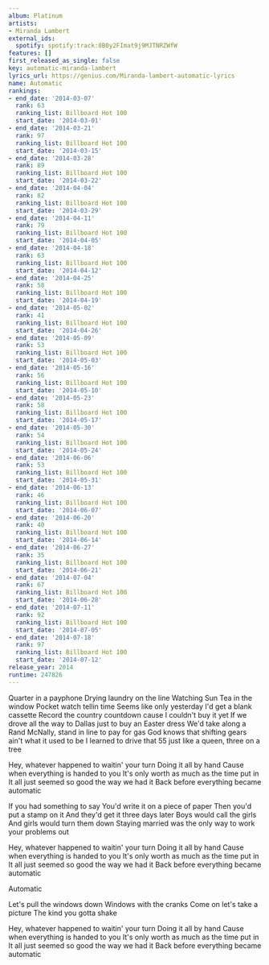 ```yaml
---
album: Platinum
artists:
- Miranda Lambert
external_ids:
  spotify: spotify:track:0B0y2FImat9j9MJTNRZWfW
features: []
first_released_as_single: false
key: automatic-miranda-lambert
lyrics_url: https://genius.com/Miranda-lambert-automatic-lyrics
name: Automatic
rankings:
- end_date: '2014-03-07'
  rank: 63
  ranking_list: Billboard Hot 100
  start_date: '2014-03-01'
- end_date: '2014-03-21'
  rank: 97
  ranking_list: Billboard Hot 100
  start_date: '2014-03-15'
- end_date: '2014-03-28'
  rank: 89
  ranking_list: Billboard Hot 100
  start_date: '2014-03-22'
- end_date: '2014-04-04'
  rank: 82
  ranking_list: Billboard Hot 100
  start_date: '2014-03-29'
- end_date: '2014-04-11'
  rank: 79
  ranking_list: Billboard Hot 100
  start_date: '2014-04-05'
- end_date: '2014-04-18'
  rank: 63
  ranking_list: Billboard Hot 100
  start_date: '2014-04-12'
- end_date: '2014-04-25'
  rank: 58
  ranking_list: Billboard Hot 100
  start_date: '2014-04-19'
- end_date: '2014-05-02'
  rank: 41
  ranking_list: Billboard Hot 100
  start_date: '2014-04-26'
- end_date: '2014-05-09'
  rank: 53
  ranking_list: Billboard Hot 100
  start_date: '2014-05-03'
- end_date: '2014-05-16'
  rank: 56
  ranking_list: Billboard Hot 100
  start_date: '2014-05-10'
- end_date: '2014-05-23'
  rank: 58
  ranking_list: Billboard Hot 100
  start_date: '2014-05-17'
- end_date: '2014-05-30'
  rank: 54
  ranking_list: Billboard Hot 100
  start_date: '2014-05-24'
- end_date: '2014-06-06'
  rank: 53
  ranking_list: Billboard Hot 100
  start_date: '2014-05-31'
- end_date: '2014-06-13'
  rank: 46
  ranking_list: Billboard Hot 100
  start_date: '2014-06-07'
- end_date: '2014-06-20'
  rank: 40
  ranking_list: Billboard Hot 100
  start_date: '2014-06-14'
- end_date: '2014-06-27'
  rank: 35
  ranking_list: Billboard Hot 100
  start_date: '2014-06-21'
- end_date: '2014-07-04'
  rank: 67
  ranking_list: Billboard Hot 100
  start_date: '2014-06-28'
- end_date: '2014-07-11'
  rank: 92
  ranking_list: Billboard Hot 100
  start_date: '2014-07-05'
- end_date: '2014-07-18'
  rank: 97
  ranking_list: Billboard Hot 100
  start_date: '2014-07-12'
release_year: 2014
runtime: 247826
---
```

Quarter in a payphone
Drying laundry on the line
Watching Sun Tea in the window
Pocket watch tellin time
Seems like only yesterday I'd get a blank cassette
Record the country countdown cause I couldn't buy it yet
If we drove all the way to Dallas just to buy an Easter dress
We'd take along a Rand McNally, stand in line to pay for gas
God knows that shifting gears ain't what it used to be
I learned to drive that 55 just like a queen, three on a tree


Hey, whatever happened to waitin' your turn
Doing it all by hand
Cause when everything is handed to you
It's only worth as much as the time put in
It all just seemed so good the way we had it
Back before everything became automatic


If you had something to say
You'd write it on a piece of paper
Then you'd put a stamp on it
And they'd get it three days later
Boys would call the girls
And girls would turn them down
Staying married was the only way to work your problems out


Hey, whatever happened to waitin' your turn
Doing it all by hand
Cause when everything is handed to you
It's only worth as much as the time put in
It all just seemed so good the way we had it
Back before everything became automatic


Automatic


Let's pull the windows down
Windows with the cranks
Come on let's take a picture
The kind you gotta shake


Hey, whatever happened to waitin' your turn
Doing it all by hand
Cause when everything is handed to you
It's only worth as much as the time put in
It all just seemed so good the way we had it
Back before everything became automatic
